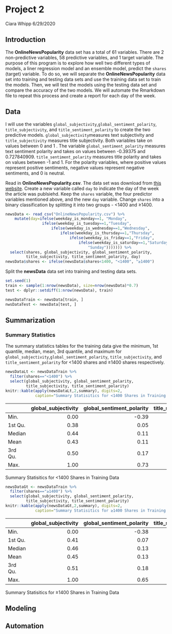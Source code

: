 Project 2
================
Ciara Whipp
6/29/2020

## Introduction

The **OnlineNewsPopularity** data set has a total of 61 variables. There
are 2 non-predictive variables, 58 predictive variables, and 1 target
variable. The purpose of this program is to explore how well two
different types of models, a liner regression model and an ensemble
model, predict the `shares` (target) variable. To do so, we will
separate the **OnlineNewsPopularity** data set into training and testing
data sets and use the training data set to train the models. Then, we
will test the models using the testing data set and compare the accuracy
of the two models. We will automate the Rmarkdown file to repeat this
process and create a report for each day of the week.

## Data

I will use the variables
`global_subjectivity`,`global_sentiment_polarity`, `title_subjectivity`,
and `title_sentiment_polarity` to create the two predictive models.
`global_subjectivity`measures text subjectivity and `title_subjectivity`
measures title subjectivity. Both variables take on values between 0 and
1 . The variable `global_sentiment_polarity` measures text sentiment
polarity and takes on values between -0.39375 and 0.727840909.
`title_sentiment_polarity` measures title polarity and takes on values
between -1 and 1. For the polarity variables, where positive values
represent positive sentiments, negative values represent negative
sentiments, and 0 is neutral.

Read in **OnlineNewsPopularity.csv**. The data set was download from
[this
website](https://archive.ics.uci.edu/ml/datasets/Online+News+Popularity).
Create a new variable called `day` to indicate the day of the week the
article was publsiehd. Keep the `shares` variable, the four predictor
variables mentioned above, and the new `day` variable. Change `shares`
into a binary classification by splitting it into two groups - \<1400
and ≥1400.

``` r
newsData <- read_csv("OnlineNewsPopularity.csv") %>% 
    mutate(day=ifelse(weekday_is_monday==1, "Monday",
                ifelse(weekday_is_tuesday==1,"Tuesday",
                    ifelse(weekday_is_wednesday==1,"Wednesday",
                        ifelse(weekday_is_thursday==1,"Thursday",
                            ifelse(weekday_is_friday==1,"Friday",
                                ifelse(weekday_is_saturday==1,"Saturday",
                                    "Sunday"))))))) %>%
  select(shares, global_subjectivity, global_sentiment_polarity,
         title_subjectivity, title_sentiment_polarity, day)
newsData$shares <- ifelse(newsData$shares<1400, "<1400", "≥1400")
```

Split the **newsData** data set into training and testing data sets.

``` r
set.seed(1)
train <- sample(1:nrow(newsData), size=nrow(newsData)*0.7)
test <- dplyr::setdiff(1:nrow(newsData), train)

newsDataTrain <- newsData[train, ]
nwsDataTest <- newsData[test, ]
```

## Summarization

### Summary Statistics

The summary statistics tables for the training data give the minimum,
1st quantile, median, mean, 3rd quantile, and maximum for
`global_subjectivity`,`global_sentiment_polarity`, `title_subjectivity`,
and `title_sentiment_polarity` for \<1400 shares and ≥1400 shares
respectively.

``` r
newsDataLt <- newsDataTrain %>%
  filter(shares=="<1400") %>%
  select(global_subjectivity, global_sentiment_polarity,
         title_subjectivity, title_sentiment_polarity)
knitr::kable(apply(newsDataLt,2,summary), digits=2,
             caption="Summary Statisitics for <1400 Shares in Training Data")
```

|         | global\_subjectivity | global\_sentiment\_polarity | title\_subjectivity | title\_sentiment\_polarity |
| ------- | -------------------: | --------------------------: | ------------------: | -------------------------: |
| Min.    |                 0.00 |                      \-0.39 |                0.00 |                     \-1.00 |
| 1st Qu. |                 0.38 |                        0.05 |                0.00 |                       0.00 |
| Median  |                 0.44 |                        0.11 |                0.10 |                       0.00 |
| Mean    |                 0.43 |                        0.11 |                0.27 |                       0.05 |
| 3rd Qu. |                 0.50 |                        0.17 |                0.50 |                       0.14 |
| Max.    |                 1.00 |                        0.73 |                1.00 |                       1.00 |

Summary Statisitics for \<1400 Shares in Training Data

``` r
newsDataGt <- newsDataTrain %>%
  filter(shares=="≥1400") %>%
  select(global_subjectivity, global_sentiment_polarity,
         title_subjectivity, title_sentiment_polarity)
knitr::kable(apply(newsDataGt,2,summary), digits=2,
             caption="Summary Statisitics for ≥1400 Shares in Training Data")
```

|         | global\_subjectivity | global\_sentiment\_polarity | title\_subjectivity | title\_sentiment\_polarity |
| ------- | -------------------: | --------------------------: | ------------------: | -------------------------: |
| Min.    |                 0.00 |                      \-0.38 |                0.00 |                     \-1.00 |
| 1st Qu. |                 0.41 |                        0.07 |                0.00 |                       0.00 |
| Median  |                 0.46 |                        0.13 |                0.17 |                       0.00 |
| Mean    |                 0.45 |                        0.13 |                0.29 |                       0.08 |
| 3rd Qu. |                 0.51 |                        0.18 |                0.50 |                       0.20 |
| Max.    |                 1.00 |                        0.65 |                1.00 |                       1.00 |

Summary Statisitics for ≥1400 Shares in Training Data

## Modeling

## Automation
